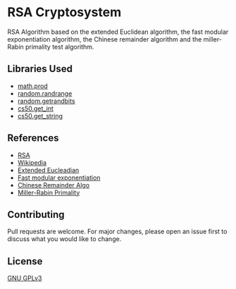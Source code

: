 # RSA Cryptosystem

RSA Algorithm based on the extended Euclidean algorithm, the fast modular exponentiation algorithm, the Chinese remainder algorithm and the miller-Rabin primality test algorithm.

## Libraries Used
- [math.prod](https://docs.python.org/3/library/math.html)
- [random.randrange](https://docs.python.org/3/library/random.html)
- [random.getrandbits](https://docs.python.org/3/library/random.html)
- [cs50.get_int](https://github.com/cs50/python-cs50)
- [cs50.get_string](https://github.com/cs50/python-cs50)

## References
- [RSA](https://www.geeksforgeeks.org/rsa-algorithm-cryptography/)
- [Wikipedia](https://en.wikipedia.org/wiki/RSA_(cryptosystem))
- [Extended Eucleadian](http://www-math.ucdenver.edu/~wcherowi/courses/m5410/exeucalg.html)
- [Fast modular exponentiation](https://docs.python.org/3/library/functions.html#pow)
- [Chinese Remainder Algo](https://www.geeksforgeeks.org/chinese-remainder-theorem-set-1-introduction/)
- [Miller-Rabin Primality](https://crypto.stanford.edu/pbc/notes/numbertheory/millerrabin.html)

## Contributing
Pull requests are welcome. For major changes, please open an issue first to discuss what you would like to change.

## License
[GNU GPLv3](https://choosealicense.com/licenses/gpl-3.0/)
